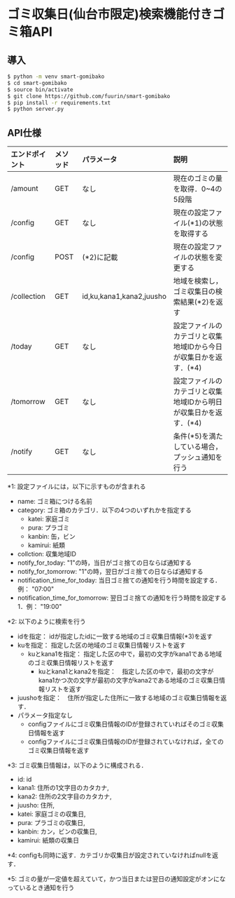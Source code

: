 # ゴミ収集日(仙台市限定)検索機能付きゴミ箱API

## 導入
``` bash
$ python -m venv smart-gomibako
$ cd smart-gomibako
$ source bin/activate
$ git clone https://github.com/fuurin/smart-gomibako
$ pip install -r requirements.txt
$ python server.py
```

## API仕様

|エンドポイント|メソッド|パラメータ|説明|
|:--|:--|:--|:--|
|/amount|GET|なし|現在のゴミの量を取得．0~4の5段階|
|/config|GET|なし|現在の設定ファイル(*1)の状態を取得する|
|/config|POST|(*2)に記載|現在の設定ファイルの状態を変更する|
|/collection|GET|id,ku,kana1,kana2,juusho|地域を検索し，ゴミ収集日の検索結果(*2)を返す|
|/today|GET|なし|設定ファイルのカテゴリと収集地域IDから今日が収集日かを返す．(*4)|
|/tomorrow|GET|なし|設定ファイルのカテゴリと収集地域IDから明日が収集日かを返す．(*4)|
|/notify|GET|なし|条件(*5)を満たしている場合，プッシュ通知を行う

*1: 設定ファイルには，以下に示すものが含まれる
- name: ゴミ箱につける名前
- category: ゴミ箱のカテゴリ．以下の4つのいずれかを指定する
    - katei: 家庭ゴミ
    - pura: プラゴミ
    - kanbin: 缶，ビン
    - kamirui: 紙類
- collction: 収集地域ID
- notify_for_today: "1"の時，当日がゴミ捨ての日ならば通知する
- notify_for_tomorrow: "1"の時，翌日がゴミ捨ての日ならば通知する
- notification_time_for_today: 当日ゴミ捨ての通知を行う時間を設定する．例： "07:00"
- notification_time_for_tomorrow: 翌日ゴミ捨ての通知を行う時間を設定する1．例： "19:00"

*2: 以下のように検索を行う
- idを指定： idが指定したidに一致する地域のゴミ収集日情報(*3)を返す
- kuを指定： 指定した区の地域のゴミ収集日情報リストを返す
  - kuとkana1を指定： 指定した区の中で，最初の文字がkana1である地域のゴミ収集日情報リストを返す
    - kuとkana1とkana2を指定：　指定した区の中で，最初の文字がkana1かつ次の文字が最初の文字がkana2である地域のゴミ収集日情報リストを返す
- juushoを指定：　住所が指定した住所に一致する地域のゴミ収集日情報を返す．
- パラメータ指定なし
    - configファイルにゴミ収集日情報のIDが登録されていればそのゴミ収集日情報を返す
    - configファイルにゴミ収集日情報のIDが登録されていなければ，全てのゴミ収集日情報を返す

*3: ゴミ収集日情報は，以下のように構成される．
- id: id
- kana1: 住所の1文字目のカタカナ,
- kana2: 住所の2文字目のカタカナ,
- juusho: 住所,
- katei: 家庭ゴミの収集日,
- pura: プラゴミの収集日,
- kanbin: カン，ビンの収集日,
- kamirui: 紙類の収集日

*4: configも同時に返す．カテゴリか収集日が設定されていなければnullを返す．

*5: ゴミの量が一定値を超えていて，かつ当日または翌日の通知設定がオンになっているとき通知を行う
